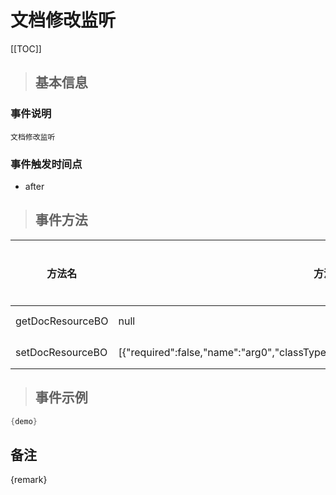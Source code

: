 # 文档修改监听

[[TOC]]

>## 基本信息

### 事件说明
```text
文档修改监听
```

### 事件触发时间点
- after

>## 事件方法

方法名 | 方法参数 | 方法返回值 | 版本 | 参数描述
 --- | --- | --- | --- | --- 
getDocResourceBO|null|com.seeyon.apps.doc.bo.DocResourceBO|获取DocResourceBO
setDocResourceBO|[{"required":false,"name":"arg0","classType":"com.seeyon.apps.doc.bo.DocResourceBO"}]|void|设置DocResourceBO


> ## 事件示例

```java
{demo}
```

## 备注
{remark}